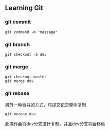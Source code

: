 ## Learning Git

### git commit

```shell
git command -m "message"
```

### git branch
```shell
git checkout -b dev
```

### git merge
```shell
git checkout master
git merge dev
```

### git rebase
另外一种合并的方式，将提交记录整体复制
```shell
git merage dev
```
此操作会将dev分支进行复制，并且dev分支将会移动